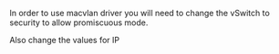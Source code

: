 In order to use macvlan driver you will need to change the vSwitch to security to allow promiscuous mode.

Also change the values for IP
